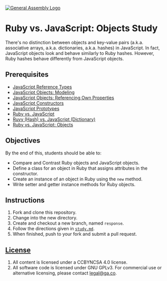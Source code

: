 [![General Assembly Logo](https://camo.githubusercontent.com/1a91b05b8f4d44b5bbfb83abac2b0996d8e26c92/687474703a2f2f692e696d6775722e636f6d2f6b6538555354712e706e67)](https://generalassemb.ly/education/web-development-immersive)

# Ruby vs. JavaScript: Objects Study

There's no distinction between objects and key-value pairs (a.k.a. associative
arrays, a.k.a. dictionaries, a.k.a. hashes) in JavaScript. In fact, JavaScript
objects look and behave similarly to Ruby hashes. However, Ruby hashes behave
differently from JavaScript objects.

## Prerequisites

-   [JavaScript Reference Types](https://github.com/ga-wdi-boston/js-reference-types)
-   [JavaScript Objects: Modeling](https://github.com/ga-wdi-boston/js-objects-modeling)
-   [JavaScript Objects: Referencing Own Properties](https://github.com/ga-wdi-boston/js-objects-this)
-   [JavaScript Constructors](https://github.com/ga-wdi-boston/js-objects-constructors)
-   [JavaScript Prototypes](https://github.com/ga-wdi-boston/js-objects-prototypes)
-   [Ruby vs. JavaScript](https://github.com/ga-wdi-boston/ruby-vs-js)
-   [Ruvy (Hash) vs. JavaScript (Dictionary)](https://github.com/ga-wdi-boston/ruby-vs-js-hash-dictionary)
-   [Ruby vs. JavaScript: Objects](https://github.com/ga-wdi-boston/ruby-object)

## Objectives

By the end of this, students should be able to:

-   Compare and Contrast Ruby objects and JavaScript objects.
-   Define a class for an object in Ruby that assigns attributes in the
    constructor.
-   Create an instance of an object in Ruby using the `new` method.
-   Write setter and getter instance methods for Ruby objects.

## Instructions

1.  Fork and clone this repository.
1.  Change into the new directory.
1.  Create and checkout a new branch, named `response`.
1.  Follow the directions given in [`study.md`](study.md).
1.  When finished, push to your fork and submit a pull request.

## [License](LICENSE)

1.  All content is licensed under a CC­BY­NC­SA 4.0 license.
1.  All software code is licensed under GNU GPLv3. For commercial use or
    alternative licensing, please contact legal@ga.co.
